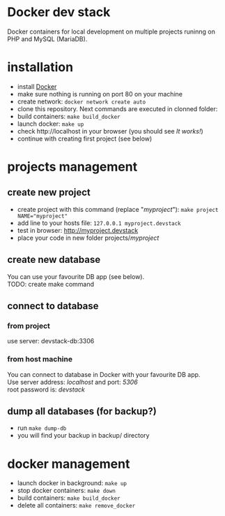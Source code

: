 # Docker dev stack
Docker containers for local development on multiple projects runinng on PHP and MySQL (MariaDB).

# installation
- install [Docker](https://www.docker.com/products/docker-desktop)
- make sure nothing is running on port 80 on your machine
- create network: `docker network create auto`
- clone this repository. Next commands are executed in clonned folder:
- build containers: `make build_docker`
- launch docker: `make up`
- check http://localhost in your browser (you should see *It works!*)
- continue with creating first project (see below)

# projects management
## create new project
- create project with this command (replace "*myproject*"): `make project NAME="myproject"`
- add line to your hosts file: `127.0.0.1 myproject.devstack`
- test in browser: http://myproject.devstack
- place your code in new folder projects/*myproject*

## create new database
You can use your favourite DB app (see below).\
TODO: create make command

## connect to database
### from project
use server: devstack-db:3306
### from host machine
You can connect to database in Docker with your favourite DB app.\
Use server address: *localhost* and port: *5306*\
root password is: *devstack*

## dump all databases (for backup?)
- run `make dump-db`
- you will find your backup in backup/ directory

# docker management
- launch docker in background: `make up`
- stop docker containers: `make down`
- build containers: `make build_docker`
- delete all containers: `make remove_docker`
